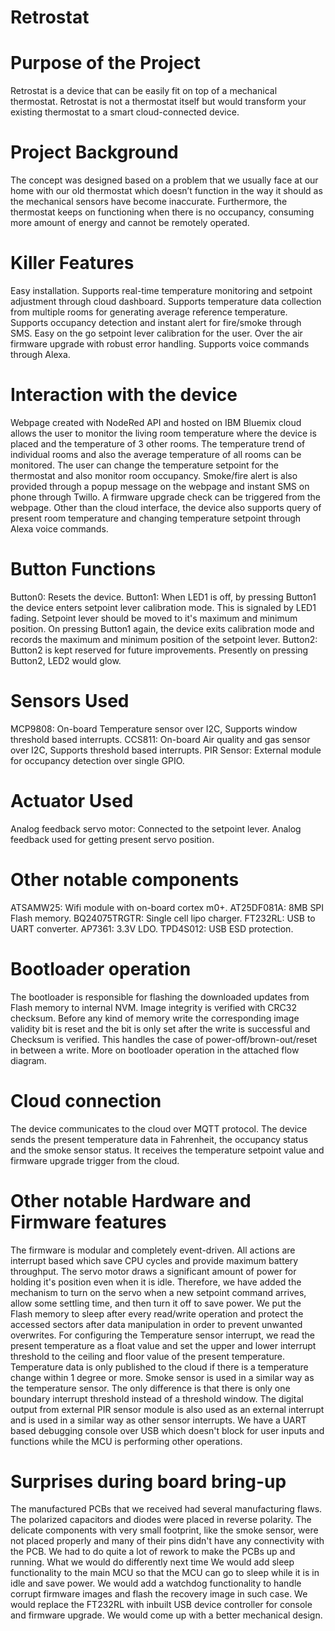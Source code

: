 # Retrostat

# Purpose of the Project
Retrostat is a device that can be easily fit on top of a mechanical thermostat. Retrostat is not a thermostat itself but would transform your existing thermostat to a smart cloud-connected device.

# Project Background
The concept was designed based on a problem that we usually face at our home with our old thermostat which doesn’t function in the way it should as the mechanical sensors have become inaccurate. Furthermore, the thermostat keeps on functioning when there is no occupancy, consuming more amount of energy and cannot be remotely operated.

# Killer Features
Easy installation.
Supports real-time temperature monitoring and setpoint adjustment through cloud dashboard.
Supports temperature data collection from multiple rooms for generating average reference temperature.
Supports occupancy detection and instant alert for fire/smoke through SMS.
Easy on the go setpoint lever calibration for the user.
Over the air firmware upgrade with robust error handling.
Supports voice commands through Alexa.
# Interaction with the device
Webpage created with NodeRed API and hosted on IBM Bluemix cloud allows the user to monitor the living room temperature where the device is placed and the temperature of 3 other rooms. The temperature trend of individual rooms and also the average temperature of all rooms can be monitored. The user can change the temperature setpoint for the thermostat and also monitor room occupancy. Smoke/fire alert is also provided through a popup message on the webpage and instant SMS on phone through Twillo. A firmware upgrade check can be triggered from the webpage.
Other than the cloud interface, the device also supports query of present room temperature and changing temperature setpoint through Alexa voice commands.
# Button Functions
Button0: Resets the device.
Button1: When LED1 is off, by pressing Button1 the device enters setpoint lever calibration mode. This is signaled by LED1 fading. Setpoint lever should be moved to it's maximum and minimum position. On pressing Button1 again, the device exits calibration mode and records the maximum and minimum position of the setpoint lever.
Button2: Button2 is kept reserved for future improvements. Presently on pressing Button2, LED2 would glow.
# Sensors Used
MCP9808: On-board Temperature sensor over I2C, Supports window threshold based interrupts.
CCS811: On-board Air quality and gas sensor over I2C, Supports threshold based interrupts.
PIR Sensor: External module for occupancy detection over single GPIO.
# Actuator Used
Analog feedback servo motor: Connected to the setpoint lever. Analog feedback used for getting present servo position.
# Other notable components
ATSAMW25: Wifi module with on-board cortex m0+.
AT25DF081A: 8MB SPI Flash memory.
BQ24075TRGTR: Single cell lipo charger.
FT232RL: USB to UART converter.
AP7361: 3.3V LDO.
TPD4S012: USB ESD protection.
# Bootloader operation
The bootloader is responsible for flashing the downloaded updates from Flash memory to internal NVM. Image integrity is verified with CRC32 checksum. Before any kind of memory write the corresponding image validity bit is reset and the bit is only set after the write is successful and Checksum is verified. This handles the case of power-off/brown-out/reset in between a write. More on bootloader operation in the attached flow diagram.

# Cloud connection
The device communicates to the cloud over MQTT protocol. The device sends the present temperature data in Fahrenheit, the occupancy status and the smoke sensor status. It receives the temperature setpoint value and firmware upgrade trigger from the cloud.

# Other notable Hardware and Firmware features
The firmware is modular and completely event-driven. All actions are interrupt based which save CPU cycles and provide maximum battery throughput.
The servo motor draws a significant amount of power for holding it's position even when it is idle. Therefore, we have added the mechanism to turn on the servo when a new setpoint command arrives, allow some settling time, and then turn it off to save power.
We put the Flash memory to sleep after every read/write operation and protect the accessed sectors after data manipulation in order to prevent unwanted overwrites.
For configuring the Temperature sensor interrupt, we read the present temperature as a float value and set the upper and lower interrupt threshold to the ceiling and floor value of the present temperature. Temperature data is only published to the cloud if there is a temperature change within 1 degree or more.
Smoke sensor is used in a similar way as the temperature sensor. The only difference is that there is only one boundary interrupt threshold instead of a threshold window.
The digital output from external PIR sensor module is also used as an external interrupt and is used in a similar way as other sensor interrupts.
We have a UART based debugging console over USB which doesn't block for user inputs and functions while the MCU is performing other operations.
# Surprises during board bring-up
The manufactured PCBs that we received had several manufacturing flaws.
The polarized capacitors and diodes were placed in reverse polarity.
The delicate components with very small footprint, like the smoke sensor, were not placed properly and many of their pins didn't have any connectivity with the PCB.
We had to do quite a lot of rework to make the PCBs up and running.
What we would do differently next time
We would add sleep functionality to the main MCU so that the MCU can go to sleep while it is in idle and save power.
We would add a watchdog functionality to handle corrupt firmware images and flash the recovery image in such case.
We would replace the FT232RL with inbuilt USB device controller for console and firmware upgrade.
We would come up with a better mechanical design.

